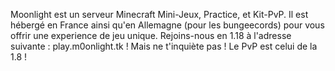 Moonlight est un serveur Minecraft Mini-Jeux, Practice, et Kit-PvP.
Il est hébergé en France ainsi qu'en Allemagne (pour les bungeecords) pour vous offrir une experience de jeu unique.
Rejoins-nous en 1.18 à l'adresse suivante : play.m0onlight.tk !
Mais ne t'inquiète pas ! Le PvP est celui de la 1.8 !

# 
